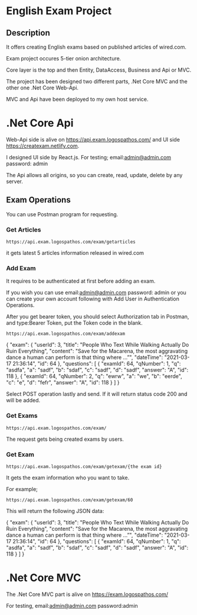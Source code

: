
# English Exam Project

## Description

It offers creating English exams based on published articles of wired.com.

Exam project occures 5-tier onion architecture. 

Core layer is the top and then Entity, DataAccess, Business and Api or MVC.

The project has been designed two different parts, .Net Core MVC and the other one .Net Core Web-Api.

MVC and Api have been deployed to my own host service.

# .Net Core Api

Web-Api side is alive on https://api.exam.logospathos.com/ and UI side https://createxam.netlify.com. 

I designed UI side by React.js. For testing; email:admin@admin.com password: admin

The Api allows all origins, so you can create, read, update, delete by any server.

## Exam Operations

You can use Postman program for requesting.

### Get Articles

`https://api.exam.logospathos.com/exam/getarticles`

it gets latest 5 articles information released in wired.com

### Add Exam
It requires to be authenticated at first before adding an exam.

If you wish you can use email:admin@admin.com password: admin or you can create your own account following with Add User in Authentication Operations.

After you get bearer token, you should select Authorization tab in Postman, and type:Bearer Token, put the Token code in the blank. 

`https://api.exam.logospathos.com/exam/addexam`

{
    "exam": {
        "userId": 3,
        "title": "People Who Text While Walking Actually Do Ruin Everything",
        "content": "Save for the Macarena, the most aggravating dance a human can perform is that thing where ...”",
        "dateTime": "2021-03-17 21:36:14",
        "id": 64
    },
    "questions": [
        {
            "examId": 64,
            "qNumber": 1,
            "q": "asdfa",
            "a": "sadf",
            "b": "sdaf",
            "c": "sadf",
            "d": "sadf",
            "answer": "A",
            "id": 118
        },
         {
            "examId": 64,
            "qNumber": 2,
            "q": "ewrw",
            "a": "we",
            "b": "eerde",
            "c": "e",
            "d": "fefr",
            "answer": "A",
            "id": 118
        }
    ]
}

Select POST operation lastly and send. If it will return status code 200 and will be added.



### Get Exams

`https://api.exam.logospathos.com/exam/`

The request gets being created exams by users.

### Get Exam

`https://api.exam.logospathos.com/exam/getexam/{the exam id}`

It gets the exam information who you want to take.

For example;

`https://api.exam.logospathos.com/exam/getexam/60`

 This will return the following JSON data:

{
    "exam": {
        "userId": 3,
        "title": "People Who Text While Walking Actually Do Ruin Everything",
        "content": "Save for the Macarena, the most aggravating dance a human can perform is that thing where ...”",
        "dateTime": "2021-03-17 21:36:14",
        "id": 64
    },
    "questions": [
        {
            "examId": 64,
            "qNumber": 1,
            "q": "asdfa",
            "a": "sadf",
            "b": "sdaf",
            "c": "sadf",
            "d": "sadf",
            "answer": "A",
            "id": 118
        }
    ]
}



# .Net Core MVC

The .Net Core MVC part is alive on https://exam.logospathos.com/

For testing, email:admin@admin.com password:admin
